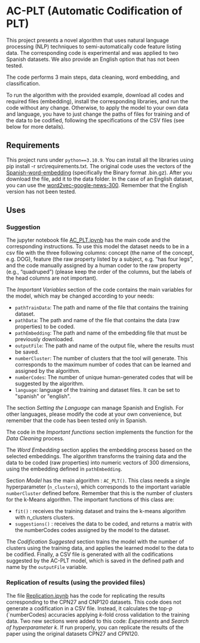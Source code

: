 # AC-PLT (Automatic Codification of PLT)

This project presents a novel algorithm that uses natural language processing (NLP) techniques to semi-automatically code feature listing data. The corresponding code is experimental and was applied to two Spanish datasets. We also provide an English option that has not been tested.

The code performs 3 main steps, data cleaning, word embedding, and classification.

To run the algorithm with the provided example, download all codes and required files (embedding), install the corresponding libraries, and run the code without any change. Otherwise, to apply the model to your own data and language, you have to just change the paths of files for training and of the data to be codified, following the specifications of the CSV files (see below for more details).

## Requirements

This project runs under ``python==3.10.9``. You can install all the libraries using pip install -r src\requirements.txt. The original code uses the vectors of the [Spanish-word-embedding](https://github.com/dccuchile/spanish-word-embeddings#word2vec-embeddings-from-sbwc) (specifically the Binary format .bin.gz). After you download the file, add it to the data folder. In the case of an English dataset, you can use the [word2vec-google-news-300](https://huggingface.co/fse/word2vec-google-news-300/tree/main). Remember that the English version has not been tested.

## Uses

### Suggestion 
The jupyter notebook file [AC_PLT.ipynb](/src/AC_PLT.ipynb) has the main code and the corresponding instructions. To use this model the dataset needs to be in a csv file with the three following columns: concept (the name of the concept, e.g. DOG), feature (the raw property listed by a subject, e.g. “has four legs”, and the code manually assigned by a human coder to the raw property (e.g., “quadruped”) (please keep the order of the columns, but the labels of the head columns are not important). 

The *Important Variables* section of the code contains the main variables for the model, which may be changed according to your needs:
- `pathTrainData`: The path and name of the file that contains the training dataset.
- `pathData`: The path and name of the file that contains the data (raw properties) to be coded.
- `pathEmbedding`: The path and name of the embedding file that must be previously downloaded.
- `outputFile`: The path and name of the output file, where the results must be saved.
- `numberCluster`: The number of clusters that the tool will generate. This corresponds to the maximum number of codes that can be learned and assigned by the algorithm.
- `numberCodes`: The number of unique human-generated codes that will be suggested by the algorithm.
- `language`: language of the training and dataset files. It can be set to "spanish" or "english".

The section *Setting the Language* can manage Spanish and English. For other languages, please modify the code at your own convenience, but remember that the code has been tested only in Spanish.

The code in the *Important functions* section implements the function for the *Data Cleaning* process. 

The *Word Embedding* section applies the embedding process based on the selected embeddings. The algorithm transforms the training data and the data to be coded (raw properties) into numeric vectors of 300 dimensions, using the embedding defined in `pathEmbedding`.

Section *Model* has the main algorithm : `AC_PLT()`. This class needs a single hyperparameter (`n_clusters`), which corresponds to the important variable `numberCluster` defined before. Remember that this is the number of clusters for the k-Means algorithm. The important functions of this class are:

-  `fit()` : receives the training dataset and trains the k-means algorithm with n_clusters clusters.
- `suggestions()` : receives the data to be coded, and returns a matrix with the numberCodes codes assigned by the model to the dataset. 

The *Codification Suggested* section trains the model with the number of clusters using the training data, and applies the learned model to the data to be codified. Finally, a CSV file is generated with all the codifications suggested by the AC-PLT model, which is saved in the defined path and name by the `outputFile` variable.

### Replication of results (using the provided files)

The file [Replication.ipynb](/src/Replication.ipynb) has the code for replicating the results corresponding to the CPN27 and CNP120 datasets. This code does not generate a codification in a CSV file. Instead, it calculates the top-*p* (`numberCodes) accuracies applying _k_-fold cross validation to the training data. Two new sections were added to this code: *Experiments* and *Search of hyperparameter *k**. If run properly, you can replicate the results of the paper using the original datasets CPN27 and CPN120.
